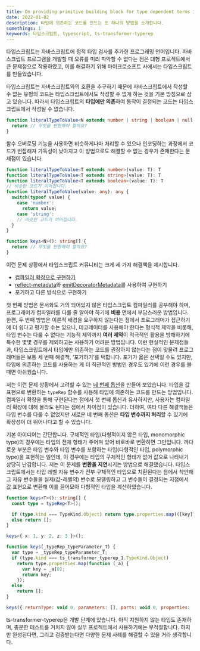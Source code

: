 ```yaml
---
title: On providing primitive building block for type dependent terms in typescript 
date: 2022-01-02  
description: 타입에 의존하는 코드를 만드는 또 하나의 방법을 소개합니다.  
somethings: 1  
keywords: 타입스크립트, typescript, ts-transformer-typerep
---
```


타입스크립트는 자바스크립트에 정적 타입 검사를 추가한 프로그래밍 언어입니다. 자바스크립트 프로그램을 개발할 때 오류를 미리 파악할 수 없다는 점은 대형 프로젝트에서 큰 문제점으로 작용하였고, 이를 해결하기 위해 마이크로소프트 사에서는 타입스크립트를 만들었습니다.

타입스크립트는 자바스크립트와의 호환을 추구하기 때문에 자바스크립트에서 작성할 수 없는 유형의 코드는 타입스크립트에서도 작성할 수 없게 하는 것을 기본 방침으로 삼고 있습니다. 따라서 타입스크립트의 **타입에만 의존**하여 동작이 결정되는 코드는 타입스크립트에서 작성될 수 없습니다.

```typescript
function literalTypeToValue<N extends number | string | boolean | null | undefined>(): N {
  return // 무엇을 반환해야 할까요?
}
```

함수 오버로딩 기능을 사용하면 비슷하게나마 처리할 수 있으나 인코딩하는 과정에서 코드가 번잡해져 가독성이 낮아지고 이 방법으로도 해결할 수 없는 경우가 존재한다는 문제점이 있습니다.

```typescript
function literalTypeToValue<T extends number>(value: T): T
function literalTypeToValue<T extends string>(value: T): T
function literalTypeToValue<T extends boolean>(value: T): T
// 비슷한 코드가 이어집니다.
function literalTypeToValue(value: any): any {
  switch(typeof value) {
    case 'number':
      return value;
    case 'string':
    // 비슷한 코드가 이어집니다.
  }
}

function keys<N>(): string[] {
  return // 무엇을 반환해야 할까요?
}
```

이런 문제 상황에서 타입스크립트 커뮤니티는 크게 세 가지 해결책을 제시합니다.
- [컴파일러 확장으로 구현하기](https://github.com/kimamula/ts-transformer-keys)
- [reflect-metadata](https://www.npmjs.com/package/reflect-metadata)와 [emitDecoratorMetadata](https://www.typescriptlang.org/tsconfig/#emitDecoratorMetadata)를 사용하여 구현하기
- 포기하고 다른 방식으로 구현하기


첫 번째 방법은 문서화도 거의 되어있지 않은 타입스크립트 컴파일러를 공부해야 하며, 프로그래머가 컴파일러를 다룰 줄 알아야 하기에 **비용** 면에서 부담스러운 방법입니다. 한편, 두 번째 방법은 이론적 배경을 요구하지 않는다는 점에서 프로그래머가 접근하기에 더 쉽다고 평가할 수는 있으나, 데코레이터를 사용해야 한다는 형식적 제약을 비롯해, 타입 변수는 다룰 수 없다는 기능적 제약까지 **여러 제약**이 적극적인 활용을 방해하기에 특수한 몇몇 경우를 제외하고는 사용하기 어려운 방법입니다. 이런 현실적인 문제점들과, 타입스크립트에서 타입에만 의존하는 코드를 권장하지 않는다는 점이 맞물려 프로그래머들은 보통 세 번째 해결책, ‘포기하기’를 택합니다. 포기가 옳은 선택일 수도 있지만, 타입에 의존하는 코드를 사용하는 게 더 직관적인 방법인 경우도 있기에 이런 경우를 볼 때면 아쉬웠습니다.

저는 이런 문제 상황에서 고려할 수 있는 [네 번째 옵션](https://github.com/ENvironmentSet/ts-transfromer-typerep)을 만들어 보았습니다. 타입을 값 표현으로 변환하는 `typeRep` 함수를 사용해 타입에 의존하는 코드를 만드는 방법입니다. 컴파일러 확장을 통해 구현된다는 점에서 첫 번째 옵션과 유사하지만, 사용자는 컴파일러 확장에 대해 몰라도 된다는 점에서 차이점이 있습니다. 더하여, 여타 다른 해결책들은 타입 변수를 다룰 수 없었지만 새로운 네 번째 옵션은 **타입 변수까지 처리**할 수 있기에 확장성이 더 뛰어나다고 할 수 있습니다.

기본 아이디어는 간단합니다. 구체적인 타입(다형적이지 않은 타입, monomorphic type)의 경우에는 타입의 전체 형태가 주어져 있어 바로바로 변환하면 그만입니다. 까다로운 부분은 타입 변수와 타입 변수를 포함하는 타입(다형적인 타입, polymorphic type)을 표현하는 일인데, 이 경우에는 타입의 구체적인 형태가 없어 값으로 나타내기 상당히 난감합니다. 저는 이 문제를 **변환을 지연**시키는 방법으로 해결했습니다. 타입스크립트에서는 타입 레벨 자유 변수가 전부 구체적인 타입으로 치환된다는 점에서 착안해 그 자유 변수들을 실제(값-레벨의) 변수로 모델링하고 그 변수들이 결정되는 지점에서 값 표현으로 변환해 이를 끌어모아 다형적인 타입을 계산하였습니다.

```typescript
function keys<T>(): string[] {
  const type = typeRep<T>();

  if (type.kind === TypeKind.Object) return type.properties.map(([key]) => key);
  else return [];
}

keys<{ x: 1, y: 2, z: 3 }>();
```

```javascript
function keys(_typeRep_typeParameter_T) {
  var type = _typeRep_typeParameter_T;
  if (type.kind === ts_transformer_typerep_1.TypeKind.Object)
    return type.properties.map(function (_a) {
      var key = _a[0];
      return key;
    });
  else
    return [];
}

keys({ returnType: void 0, parameters: [], parts: void 0, properties: [["x", { returnType: void 0, parameters: [], parts: void 0, properties: void 0, literal: 1, kind: 1 }], ["y", { returnType: void 0, parameters: [], parts: void 0, properties: void 0, literal: 2, kind: 1 }], ["z", { returnType: void 0, parameters: [], parts: void 0, properties: void 0, literal: 3, kind: 1 }]], literal: void 0, kind: 14 });
```

ts-transformer-typerep은 개발 단계에 있습니다. 아직 지원하지 않는 타입도 존재하며, 충분한 테스트를 거치지 않아 실무 프로젝트에서 사용하기에는 부적절합니다. 하지만 완성된다면, 그리고 검증받는다면 다양한 문제 사례를 해결할 수 있을 거라 생각합니다.